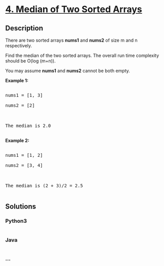 # [4. Median of Two Sorted Arrays](https://leetcode.com/problems/median-of-two-sorted-arrays)

## Description
<p>There are two sorted arrays <b>nums1</b> and <b>nums2</b> of size m and n respectively.</p>



<p>Find the median of the two sorted arrays. The overall run time complexity should be O(log (m+n)).</p>



<p>You may assume <strong>nums1</strong> and <strong>nums2</strong>&nbsp;cannot be both empty.</p>



<p><b>Example 1:</b></p>



<pre>

nums1 = [1, 3]

nums2 = [2]



The median is 2.0

</pre>



<p><b>Example 2:</b></p>



<pre>

nums1 = [1, 2]

nums2 = [3, 4]



The median is (2 + 3)/2 = 2.5

</pre>




## Solutions


<!-- tabs:start -->

### **Python3**

```python

```

### **Java**

```java

```

### **...**
```

```

<!-- tabs:end -->